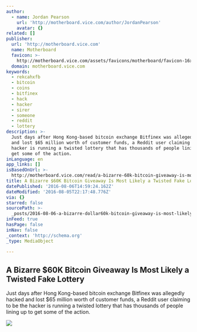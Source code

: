 ```yaml
---
author:
  - name: Jordan Pearson
    url: 'http://motherboard.vice.com/author/JordanPearson'
    avatar: {}
related: []
publisher:
  url: 'http://motherboard.vice.com'
  name: Motherboard
  favicon: >-
    http://motherboard.vice.com/assets/favicons/motherboard/favicon-16x16.png?v20160720101513
  domain: motherboard.vice.com
keywords:
  - rekcahxfb
  - bitcoin
  - coins
  - bitfinex
  - hack
  - hacker
  - sirer
  - someone
  - reddit
  - lottery
description: >-
  Just days after Hong Kong-based bitcoin exchange Bitfinex was allegedly hacked
  and lost $65 million worth of customer funds, a Reddit user claiming to be the
  hacker is running a twisted lottery that has thousands of people lining up to
  get some of the action.
inLanguage: en
app_links: []
isBasedOnUrl: >-
  http://motherboard.vice.com/read/a-bizarre-60k-bitcoin-giveaway-is-most-likely-a-twisted-fake-lottery-bitfinex-hack-rekcahxfb
title: A Bizarre $60K Bitcoin Giveaway Is Most Likely a Twisted Fake Lottery
datePublished: '2016-08-06T14:59:24.162Z'
dateModified: '2016-08-05T22:17:48.776Z'
via: {}
starred: false
sourcePath: >-
  _posts/2016-08-06-a-bizarre-dollar60k-bitcoin-giveaway-is-most-likely-a-twisted-fak.md
inFeed: true
hasPage: false
inNav: false
_context: 'http://schema.org'
_type: MediaObject

---
```

<article style=""><h1>A Bizarre $60K Bitcoin Giveaway Is Most Likely a Twisted Fake Lottery</h1><p>Just days after Hong Kong-based bitcoin exchange Bitfinex was allegedly hacked and lost $65 million worth of customer funds, a Reddit user claiming to be the hacker is running a twisted lottery that has thousands of people lining up to get some of the action.</p><img src="http://motherboard-images.vice.com/content-images/article/no-id/1470415976981352.jpg" /></article>